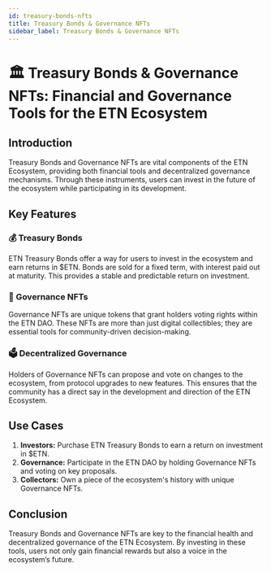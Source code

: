 ```yaml
---
id: treasury-bonds-nfts
title: Treasury Bonds & Governance NFTs
sidebar_label: Treasury Bonds & Governance NFTs
---
```


# 🏛️ Treasury Bonds & Governance NFTs: Financial and Governance Tools for the ETN Ecosystem

## Introduction

Treasury Bonds and Governance NFTs are vital components of the ETN Ecosystem, providing both financial tools and decentralized governance mechanisms. Through these instruments, users can invest in the future of the ecosystem while participating in its development.

## Key Features

### 💰 Treasury Bonds
ETN Treasury Bonds offer a way for users to invest in the ecosystem and earn returns in $ETN. Bonds are sold for a fixed term, with interest paid out at maturity. This provides a stable and predictable return on investment.

### 🎨 Governance NFTs
Governance NFTs are unique tokens that grant holders voting rights within the ETN DAO. These NFTs are more than just digital collectibles; they are essential tools for community-driven decision-making.

### 🗳️ Decentralized Governance
Holders of Governance NFTs can propose and vote on changes to the ecosystem, from protocol upgrades to new features. This ensures that the community has a direct say in the development and direction of the ETN Ecosystem.

## Use Cases

1. **Investors:** Purchase ETN Treasury Bonds to earn a return on investment in $ETN.
2. **Governance:** Participate in the ETN DAO by holding Governance NFTs and voting on key proposals.
3. **Collectors:** Own a piece of the ecosystem's history with unique Governance NFTs.

## Conclusion

Treasury Bonds and Governance NFTs are key to the financial health and decentralized governance of the ETN Ecosystem. By investing in these tools, users not only gain financial rewards but also a voice in the ecosystem’s future.
